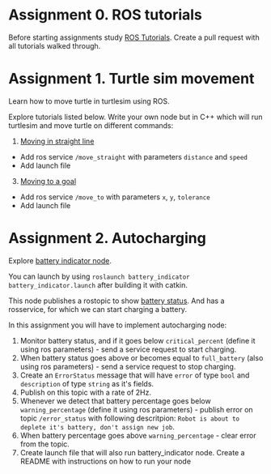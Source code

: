 # Assignment 0. ROS tutorials

Before starting assignments study [ROS Tutorials](http://wiki.ros.org/ROS/Tutorials). Create a pull request with all tutorials walked through.

# Assignment 1. Turtle sim movement

Learn how to move turtle in turtlesim using ROS.

Explore tutorials listed below. Write your own node but in C++ which will run turtlesim and move turtle on different commands:
1. [Moving in straight line](http://wiki.ros.org/turtlesim/Tutorials/Moving%20in%20a%20Straight%20Line)
- Add ros service `/move_straight` with parameters `distance` and `speed`
- Add launch file

3. [Moving to a goal](http://wiki.ros.org/turtlesim/Tutorials/Go%20to%20Goal)
- Add ros service `/move_to` with parameters `x`, `y`, `tolerance`
- Add launch file

# Assignment 2. Autocharging

Explore [battery indicator node](https://github.com/Gamezar/ros-training/tree/main/src/battery_indicator).

You can launch by using `roslaunch battery_indicator battery_indicator.launch` after building it with catkin.

This node publishes a rostopic to show [battery status](https://github.com/Gamezar/ros-training/blob/main/src/battery_indicator/msg/BatteryStatus.msg). And has a rosservice, for which we can start charging a battery.

In this assignment you will have to implement autocharging node:

1. Monitor battery status, and if it goes below `critical_percent` (define it using ros parameters) - send a service request to start charging.
2. When battery status goes above or becomes equal to `full_battery` (also using ros parameters) - send a service request to stop charging.
3. Create an `ErrorStatus` message that will have `error` of type `bool` and `description` of type `string` as it's fields.
4. Publish on this topic with a rate of 2Hz.
5. Whenever we detect that battery percentage goes below `warning_percentage` (define it using ros parameters) - publish error on topic `/error_status` with following descritpion: `Robot is about to deplete it's battery, don't assign new job`. 
6. When battery percentage goes above `warning_percentage` - clear error from the topic.
7. Create launch file that will also run battery_indicator node. Create a README with instructions on how to run your node
